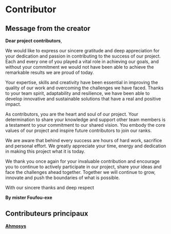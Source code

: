# Contributor


## Message from the creator

__Dear project contributors__,

We would like to express our sincere gratitude and deep appreciation for your dedication and passion in contributing to the success of our project. Each and every one of you played a vital role in achieving our goals, and without your commitment we would not have been able to achieve the remarkable results we are proud of today.

Your expertise, skills and creativity have been essential in improving the quality of our work and overcoming the challenges we have faced. Thanks to your team spirit, adaptability and resilience, we have been able to develop innovative and sustainable solutions that have a real and positive impact.

As contributors, you are the heart and soul of our project. Your determination to share your knowledge and support other team members is a testament to your commitment to our shared vision. You embody the core values of our project and inspire future contributors to join our ranks.

We are aware that behind every success are hours of hard work, sacrifice and personal effort. We greatly appreciate your time, energy and dedication in making this project what it is today.

We thank you once again for your invaluable contribution and encourage you to continue to actively participate in our project, share your ideas and face the challenges ahead together. Together we will continue to grow, innovate and push the boundaries of what is possible.

With our sincere thanks and deep respect

__By mister Foufou-exe__

## Contributeurs principaux


[__Ahmosys__](https://github.com/Ahmosys)
